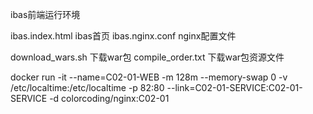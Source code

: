 ibas前端运行环境

ibas.index.html ibas首页
ibas.nginx.conf nginx配置文件


download_wars.sh  下载war包
compile_order.txt 下载war包资源文件

docker run -it --name=C02-01-WEB  -m 128m --memory-swap 0 -v /etc/localtime:/etc/localtime -p 82:80 --link=C02-01-SERVICE:C02-01-SERVICE -d colorcoding/nginx:C02-01
